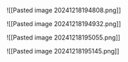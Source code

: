 ![[Pasted image 20241218194808.png]]


![[Pasted image 20241218194932.png]]



![[Pasted image 20241218195055.png]]



![[Pasted image 20241218195145.png]]


